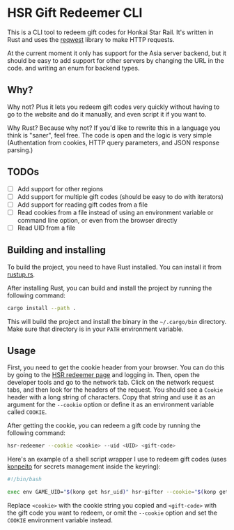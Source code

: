 # HSR Gift Redeemer CLI

This is a CLI tool to redeem gift codes for Honkai Star Rail. It's written in Rust and uses the [reqwest](https://docs.rs/reqwest) library to make HTTP requests.

At the current moment it only has support for the Asia server backend, but it should be easy to add support for other servers by changing the URL in the code.
and writing an enum for backend types.

## Why?

Why not? Plus it lets you redeem gift codes very quickly without having to go to the website and do it manually, and even script it if you want to.

Why Rust? Because why not? If you'd like to rewrite this in a language you think is "saner", feel free. The code is open and the logic is very simple (Authentation from cookies, HTTP query parameters, and JSON response parsing.)

## TODOs

- [ ] Add support for other regions
- [ ] Add support for multiple gift codes (should be easy to do with iterators)
- [ ] Add support for reading gift codes from a file
- [ ] Read cookies from a file instead of using an environment variable or command line option, or even from the browser directly
- [ ] Read UID from a file

## Building and installing

To build the project, you need to have Rust installed. You can install it from [rustup.rs](https://rustup.rs/).

After installing Rust, you can build and install the project by running the following command:

```sh
cargo install --path .
```

This will build the project and install the binary in the `~/.cargo/bin` directory. Make sure that directory is in your `PATH` environment variable.


## Usage

First, you need to get the cookie header from your browser. You can do this by going to the [HSR redeemer page](https://hsr.hoyoverse.com/gift) and logging in. Then, open the developer tools and go to the network tab. Click on the network request tabs, and then look for the headers of the request. You should see a `Cookie` header with a long string of characters. Copy that string and use it as an argument for the `--cookie` option or define it as an environment variable called `COOKIE`.

After getting the cookie, you can redeem a gift code by running the following command:

```sh
hsr-redeemer --cookie <cookie> --uid <UID> <gift-code>
```

Here's an example of a shell script wrapper I use to redeem gift codes (uses [konpeito](https://github.com/tau-OS/konpeito) for secrets management inside the keyring):
```sh
#!/bin/bash

exec env GAME_UID="$(konp get hsr_uid)" hsr-gifter --cookie="$(konp get hsr_cookie)" $@
```

Replace `<cookie>` with the cookie string you copied and `<gift-code>` with the gift code you want to redeem, or omit the `--cookie` option and set the `COOKIE` environment variable instead.

